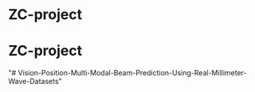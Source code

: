 # ZC-project
# ZC-project
"# Vision-Position-Multi-Modal-Beam-Prediction-Using-Real-Millimeter-Wave-Datasets" 
